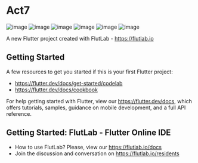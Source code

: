 # Act7

![image](https://github.com/user-attachments/assets/743893fa-0af8-4071-9207-455870fabab4)
![image](https://github.com/user-attachments/assets/3942fb8e-9f65-4f65-865c-ac089bccf8e5)
![image](https://github.com/user-attachments/assets/ed4c66ff-a35c-491a-a43d-e306fa9e856b)
![image](https://github.com/user-attachments/assets/d330a4d8-c79e-4396-8bd4-eda87a4aa1d3)
![image](https://github.com/user-attachments/assets/932516c4-e1d0-4aab-8c57-b445a1eaf6e7)
![image](https://github.com/user-attachments/assets/ef3f41fa-9110-49da-99b8-73366baabe0f)


A new Flutter project created with FlutLab - https://flutlab.io

## Getting Started

A few resources to get you started if this is your first Flutter project:

- https://flutter.dev/docs/get-started/codelab
- https://flutter.dev/docs/cookbook

For help getting started with Flutter, view our
https://flutter.dev/docs, which offers tutorials,
samples, guidance on mobile development, and a full API reference.

## Getting Started: FlutLab - Flutter Online IDE

- How to use FlutLab? Please, view our https://flutlab.io/docs
- Join the discussion and conversation on https://flutlab.io/residents
